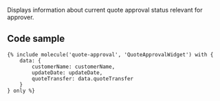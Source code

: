 Displays information about current quote approval status relevant for approver.

## Code sample

```
{% include molecule('quote-approval', 'QuoteApprovalWidget') with {
    data: {
        customerName: customerName,
        updateDate: updateDate,
        quoteTransfer: data.quoteTransfer
    }
} only %}
```
